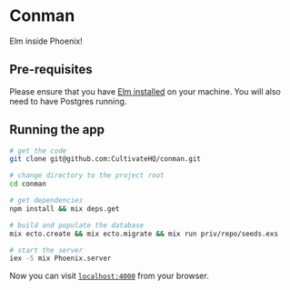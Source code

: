 # Conman

Elm inside Phoenix!

## Pre-requisites

Please ensure that you have [Elm installed](http://elm-lang.org/install) on your machine. You will also need to have Postgres running.


## Running the app

```bash
# get the code
git clone git@github.com:CultivateHQ/conman.git

# change directory to the project root
cd conman

# get dependencies
npm install && mix deps.get

# build and populate the database
mix ecto.create && mix ecto.migrate && mix run priv/repo/seeds.exs

# start the server
iex -S mix Phoenix.server
```

Now you can visit [`localhost:4000`](http://localhost:4000) from your browser.
